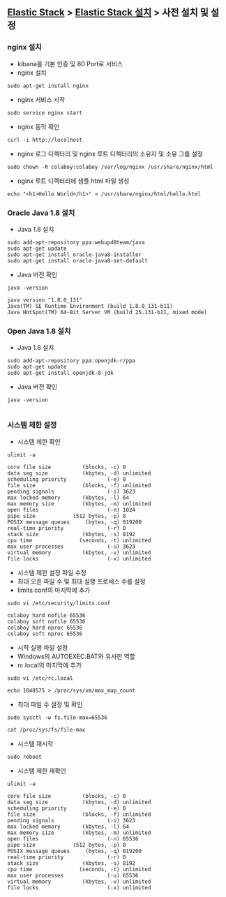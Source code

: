 ﻿## [Elastic Stack](https://github.com/colaboy2010hot/ElasticStack/blob/master/README.md) > [Elastic Stack 설치](https://github.com/colaboy2010hot/ElasticStack/blob/master/Install/README.md) > 사전 설치 및 설정

### nginx 설치

* kibana를 기본 인증 및 80 Port로 서비스
* nginx 설치
```
sudo apt-get install nginx
```
* nginx 서비스 시작
```
sudo service nginx start
```
* nginx 동작 확인
```
curl -i http://localhost
```
* nginx 로그 디렉터리 및 nginx 루트 디렉터리의 소유자 및 소유 그룹 설정
```
sudo chown -R colaboy:colaboy /var/log/nginx /usr/share/nginx/html
```
* nginx 루트 디렉터리에 샘플 html 파일 생성
```
echo "<h1>Hello World</h1>" > /usr/share/nginx/html/hello.html
```

### Oracle Java 1.8 설치

* Java 1.8 설치
```
sudo add-apt-repository ppa:webupd8team/java
sudo apt-get update
sudo apt-get install oracle-java8-installer
sudo apt-get install oracle-java8-set-default
```

* Java 버전 확인
```
java -version
```
```
java version "1.8.0_131"
Java(TM) SE Runtime Environment (build 1.8.0_131-b11)
Java HotSpot(TM) 64-Bit Server VM (build 25.131-b11, mixed mode)

```

### Open Java 1.8 설치

* Java 1.8 설치
```
sudo add-apt-repository ppa:openjdk-r/ppa
sudo apt-get update
sudo apt-get install openjdk-8-jdk
```

* Java 버전 확인
```
java -version
```

```
```
### 시스템 제한 설정

* 시스템 제한 확인
```
ulimit -a
```
```
core file size          (blocks, -c) 0
data seg size           (kbytes, -d) unlimited
scheduling priority             (-e) 0
file size               (blocks, -f) unlimited
pending signals                 (-i) 3623
max locked memory       (kbytes, -l) 64
max memory size         (kbytes, -m) unlimited
open files                      (-n) 1024
pipe size            (512 bytes, -p) 8
POSIX message queues     (bytes, -q) 819200
real-time priority              (-r) 0
stack size              (kbytes, -s) 8192
cpu time               (seconds, -t) unlimited
max user processes              (-u) 3623
virtual memory          (kbytes, -v) unlimited
file locks                      (-x) unlimited

```

* 시스템 제한 설정 파일 수정
* 최대 오픈 파일 수 및 최대 실행 프로세스 수를 설정
* limits.conf의 마지막에 추가
```
sudo vi /etc/security/limits.conf
```
```
colaboy hard nofile 65536
colaboy soft nofile 65536
colaboy hard nproc 65536
colaboy soft nproc 65536
```

* 시작 실행 파일 설정
* Windows의 AUTOEXEC.BAT와 유사한 역할
* rc.local의 마지막에 추가
```
sudo vi /etc/rc.local
```
```
echo 1048575 > /proc/sys/vm/max_map_count
```

* 최대 파일 수 설정 및 확인
```
sudo sysctl -w fs.file-max=65536
```
```
cat /proc/sys/fs/file-max
```

* 시스템 재시작
```
sudo reboot
```

* 시스템 제한 재확인
```
ulimit -a
```
```
core file size          (blocks, -c) 0
data seg size           (kbytes, -d) unlimited
scheduling priority             (-e) 0
file size               (blocks, -f) unlimited
pending signals                 (-i) 3623
max locked memory       (kbytes, -l) 64
max memory size         (kbytes, -m) unlimited
open files                      (-n) 65536
pipe size            (512 bytes, -p) 8
POSIX message queues     (bytes, -q) 819200
real-time priority              (-r) 0
stack size              (kbytes, -s) 8192
cpu time               (seconds, -t) unlimited
max user processes              (-u) 65536
virtual memory          (kbytes, -v) unlimited
file locks                      (-x) unlimited

```